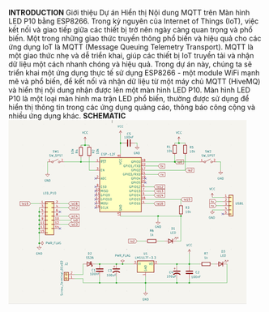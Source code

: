 **INTRODUCTION**
Giới thiệu Dự án Hiển thị Nội dung MQTT trên Màn hình LED P10 
bằng ESP8266. 
Trong kỷ nguyên của Internet of Things (IoT), việc kết nối và giao 
tiếp giữa các thiết bị trở nên ngày càng quan trọng và phổ biến. Một trong 
những giao thức truyền thông phổ biến và hiệu quả cho các ứng dụng IoT là 
MQTT (Message Queuing Telemetry Transport). MQTT là một giao thức 
nhẹ và dễ triển khai, giúp các thiết bị IoT truyền tải và nhận dữ liệu một 
cách nhanh chóng và hiệu quả. 
Trong dự án này, chúng ta sẽ triển khai một ứng dụng thực tế sử 
dụng ESP8266 - một module WiFi mạnh mẽ và phổ biến, để kết nối và 
nhận dữ liệu từ một máy chủ MQTT (HiveMQ) và hiển thị nội dung nhận 
được lên một màn hình LED P10. Màn hình LED P10 là một loại màn hình 
ma trận LED phổ biến, thường được sử dụng để hiển thị thông tin trong các 
ứng dụng quảng cáo, thông báo công cộng và nhiều ứng dụng khác.
**SCHEMATIC**
![example](Schematic.png)